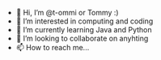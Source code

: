 - 👋 Hi, I’m @t-ommi or Tommy :)
- 👀 I’m interested in computing and coding
- 🌱 I’m currently learning Java and Python
- 💞️ I’m looking to collaborate on anyhting
- 📫 How to reach me...

<!---
t-ommi/t-ommi is a ✨ special ✨ repository because its `README.md` (this file) appears on your GitHub profile.
You can click the Preview link to take a look at your changes.
--->
